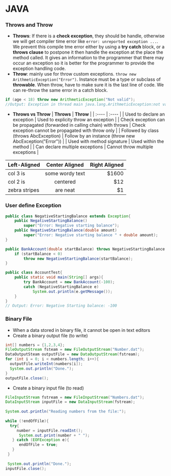 # JAVA

### Throws and Throw
- **Throws**: If there is a **check exception**, they should be handle, otherwise we will get compiler time error like ```error: unreported exception ...```. We prevent this compile tme error either by using a **try catch** block, or a **throws clause** to postpone it then handle the exception at the place the method called. It gives an information to the programmer that there may occur an exception so it is better for the programmer to provide the exception handling code.
- **Throw**: mainly use for throw custom exceptions. ```throw new ArithmeticException("Error")```. Instance must be a type or subclass of **throwable**. When throw, have to make sure it is the last line of code. We can re-throw the same error in a catch block.
```java
if (age < 18) throw new ArithmeticException("Not valid");
//Output: Exception in thread main java.lang.ArithmeticException:not valid
``` 
- **Throws vs Throw**
| **Throws** | **Throw** |
| :---- | :---- |
| Used to declare an exception | Used to explicity throw an exception |
| Check exception can be propagated (forwarded in calling chain) with throws | Check exception cannot be propagated with throw only |
| Followed by class (throws AbcException) | Follow by an instance (throw new AbcException("Error")) |
| Used with method signature | Used within the method |
| Can declare multiple exceptions | Cannot throw multiple exceptions |

| Left-Aligned  | Center Aligned  | Right Aligned |
| :------------ |:---------------:| -----:|
| col 3 is      | some wordy text | $1600 |
| col 2 is      | centered        |   $12 |
| zebra stripes | are neat        |    $1 |
### User define Exception
```java
public class NegativeStartingBalance extends Exception{
	public NegativeStartingBalance() 
		super("Error: Negative starting balance");
	public NegativeStartingBalance(double amount) 			
		super("Error: Negative starting balance " + double amount);
}
```
```java
public BankAccount(double startBalance) throws NegativeStartingBalance {
    if (startBalance < 0)
        throw new NegativeStartingBalance(startBalance);
}
```
```java
public class AccountTest{
	public static void main(String[] args){
		try BankAccount = new BankAccount(-100);
		catch (NegativeStartingBalance e)
			System.out.println(e.getMessage());
	}
}
// Output: Error: Negative Starting balance: -100
```
### Binary File
- When a data stored in binary file, it cannot be open in text editors
- Create a binary output file (to write)
```java
int[] numbers = {1,2,3,4};
FileOutputStream fsteam = new FileOutputStream("Number.dat");
DataOutputSteam outputFile = new DataOutputStream(fstream);
for (int i = 0; i < numbers.length; i++){
  outputFile.writeInt(numbers[i]);
  System.out.println("Done.");
}
outputFile.close();
```
- Create a binary input file (to read)
```java
FileInputStream fstream = new FileInputStream("Numbers.dat");
DataInputStream inputFile = new DataInputStream(fstream);
 
System.out.println("Reading numbers from the file:");
 
while (!endOfFile){
  try{
     number = inputFile.readInt();
      System.out.print(number + " ");
   } catch (EOFException e){
      endOfFile = true;
   }
 }
 
 System.out.println("Done.");
inputFile.close();
```